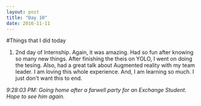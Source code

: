 ```yaml
---
layout: post
title: "Day 10"
date: 2016-11-11
---
```

#Things that I did today
1. 2nd day of Internship. Again, it was amazing. Had so fun after knowing so many new things. After finishing the theis on YOLO, I went on doing the tesing. Also, had a great talk about Augmented reality with my team leader. I am loving this whole experience. And, I am learning so much. I just don't want this to end.

_9:28:03 PM: Going home after a farwell party for an Exchange Student. Hope to see him again._
